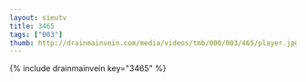 ```yaml
--- 
layout: sieutv
title: 3465
tags: ["003"]
thumb: http://drainmainvein.com/media/videos/tmb/000/003/465/player.jpg
---
```

{% include drainmainvein key="3465" %} 
